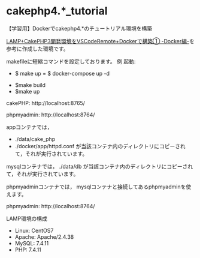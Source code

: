 # cakephp4.*_tutorial
【学習用】Dockerでcakephp4.*のチュートリアル環境を構築

[LAMP+CakePHP3開発環境をVSCodeRemote+Dockerで構築① -Docker編-](https://qiita.com/goodkei/items/24143d5fa129890d2a7f)を参考に作成した環境です。

makefileに短縮コマンドを設定しております。
例
起動:
  * $ make up = $ docker-compose up -d
+ $make build
+ $make up

cakePHP: http://localhost:8765/

phpmyadmin: http://localhost:8764/

appコンテナでは，
  - ./data/cake_php 
  - ./docker/app/httpd.conf
が当該コンテナ内のディレクトリにコピーされて，それが実行されています。

mysqlコンテナでは，
./data/db
が当該コンテナ内のディレクトリにコピーされて，それが実行されています。

phpmyadminコンテナでは，
mysqlコンテナと接続してあるphpmyadminを使えます。

phpmyadmin: http://localhost:8764/

LAMP環境の構成
  - Linux: CentOS7
  - Apache: Apache/2.4.38 
  - MySQL: 7.4.11
  - PHP:  7.4.11

